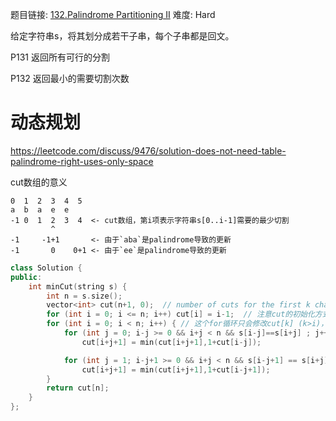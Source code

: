 题目链接: [132.Palindrome Partitioning II][1]
难度: Hard

给定字符串s，将其划分成若干子串，每个子串都是回文。

P131 返回所有可行的分割

P132 返回最小的需要切割次数

# 动态规划

https://leetcode.com/discuss/9476/solution-does-not-need-table-palindrome-right-uses-only-space

cut数组的意义
```
0  1  2  3  4  5
a  b  a  e  e
-1 0  1  2  3  4  <- cut数组，第i项表示字符串s[0..i-1]需要的最少切割
         ^
-1     -1+1       <- 由于`aba`是palindrome导致的更新
-1       0    0+1 <- 由于`ee`是palindrome导致的更新
```

```cpp
class Solution {
public:
    int minCut(string s) {
        int n = s.size();
        vector<int> cut(n+1, 0);  // number of cuts for the first k characters
        for (int i = 0; i <= n; i++) cut[i] = i-1;  // 注意cut的初始化方式，其实这里只需要初始化cut[0]=-1即可，因为odd palindrome有对单个字母的更新
        for (int i = 0; i < n; i++) { // 这个for循环只会修改cut[k] (k>i)，此时cut[k](k<=i)已经保证是最终解
            for (int j = 0; i-j >= 0 && i+j < n && s[i-j]==s[i+j] ; j++) // odd length palindrome
                cut[i+j+1] = min(cut[i+j+1],1+cut[i-j]); 

            for (int j = 1; i-j+1 >= 0 && i+j < n && s[i-j+1] == s[i+j]; j++) // even length palindrome
                cut[i+j+1] = min(cut[i+j+1],1+cut[i-j+1]);
        }
        return cut[n];
    }
};
```

[1]: https://leetcode.com/problems/palindrome-partitioning-ii/